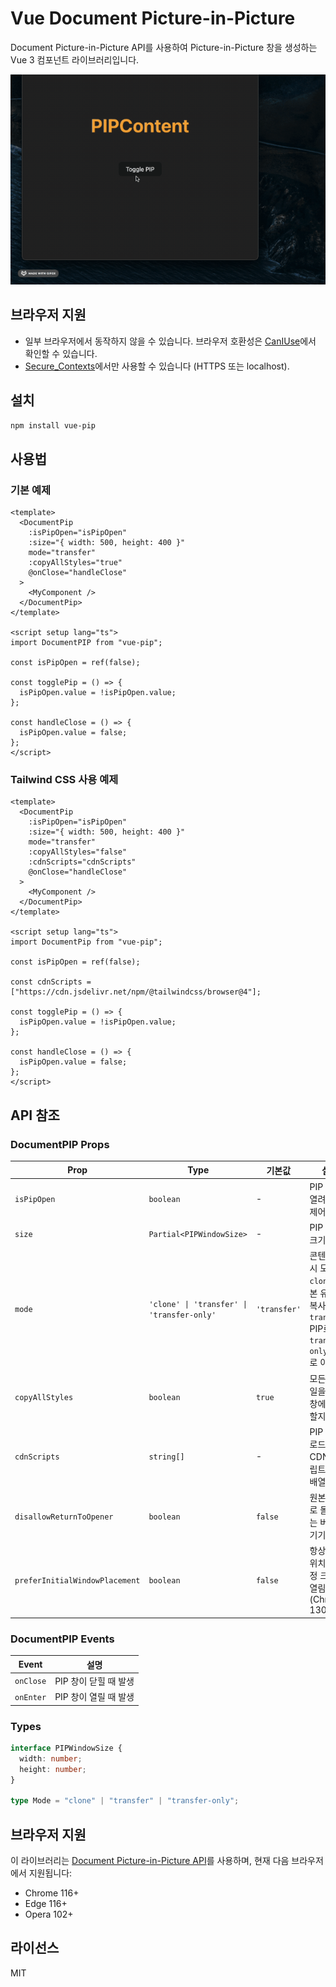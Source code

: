 # Vue Document Picture-in-Picture

Document Picture-in-Picture API를 사용하여 Picture-in-Picture 창을 생성하는 Vue 3 컴포넌트 라이브러리입니다.

![Vue PIP Demo](./demo.gif)

## 브라우저 지원

- 일부 브라우저에서 동작하지 않을 수 있습니다. 브라우저 호환성은 [CanIUse](https://caniuse.com/mdn-api_documentpictureinpicture)에서 확인할 수 있습니다.
- [Secure_Contexts](https://developer.mozilla.org/en-US/docs/Web/Security/Secure_Contexts)에서만 사용할 수 있습니다 (HTTPS 또는 localhost).

## 설치

```bash
npm install vue-pip
```

## 사용법

### 기본 예제

```vue
<template>
  <DocumentPip
    :isPipOpen="isPipOpen"
    :size="{ width: 500, height: 400 }"
    mode="transfer"
    :copyAllStyles="true"
    @onClose="handleClose"
  >
    <MyComponent />
  </DocumentPip>
</template>

<script setup lang="ts">
import DocumentPIP from "vue-pip";

const isPipOpen = ref(false);

const togglePip = () => {
  isPipOpen.value = !isPipOpen.value;
};

const handleClose = () => {
  isPipOpen.value = false;
};
</script>
```

### Tailwind CSS 사용 예제

```vue
<template>
  <DocumentPip
    :isPipOpen="isPipOpen"
    :size="{ width: 500, height: 400 }"
    mode="transfer"
    :copyAllStyles="false"
    :cdnScripts="cdnScripts"
    @onClose="handleClose"
  >
    <MyComponent />
  </DocumentPip>
</template>

<script setup lang="ts">
import DocumentPip from "vue-pip";

const isPipOpen = ref(false);

const cdnScripts = ["https://cdn.jsdelivr.net/npm/@tailwindcss/browser@4"];

const togglePip = () => {
  isPipOpen.value = !isPipOpen.value;
};

const handleClose = () => {
  isPipOpen.value = false;
};
</script>
```

## API 참조

### DocumentPIP Props

| Prop                           | Type                                       | 기본값       | 설명                                                                                                     |
| ------------------------------ | ------------------------------------------ | ------------ | -------------------------------------------------------------------------------------------------------- |
| `isPipOpen`                    | `boolean`                                  | -            | PIP 창이 열려있는지 제어                                                                                 |
| `size`                         | `Partial<PIPWindowSize>`                   | -            | PIP 창의 크기                                                                                            |
| `mode`                         | `'clone' \| 'transfer' \| 'transfer-only'` | `'transfer'` | 콘텐츠 표시 모드<br>`clone`: 원본 유지 + 복사<br>`transfer`: PIP로 이동<br>`transfer-only`: PIP로 이동만 |
| `copyAllStyles`                | `boolean`                                  | `true`       | 모든 스타일을 PIP 창에 복사할지 여부                                                                     |
| `cdnScripts`                   | `string[]`                                 | -            | PIP 창에 로드할 CDN 스크립트 URL 배열                                                                    |
| `disallowReturnToOpener`       | `boolean`                                  | `false`      | 원본 창으로 돌아가는 버튼 숨기기                                                                         |
| `preferInitialWindowPlacement` | `boolean`                                  | `false`      | 항상 초기 위치에 설정 크기로 열림 (Chrome 130+)                                                          |

### DocumentPIP Events

| Event     | 설명                  |
| --------- | --------------------- |
| `onClose` | PIP 창이 닫힐 때 발생 |
| `onEnter` | PIP 창이 열릴 때 발생 |

### Types

```typescript
interface PIPWindowSize {
  width: number;
  height: number;
}

type Mode = "clone" | "transfer" | "transfer-only";
```

## 브라우저 지원

이 라이브러리는 [Document Picture-in-Picture API](https://developer.chrome.com/docs/web-platform/document-picture-in-picture/)를 사용하며, 현재 다음 브라우저에서 지원됩니다:

- Chrome 116+
- Edge 116+
- Opera 102+

## 라이선스

MIT
